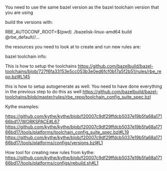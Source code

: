 You need to use the same bazel version as the bazel toolchain version that you are using

build the versions with:

RBE_AUTOCONF_ROOT=$(pwd) ./bazelisk-linux-amd64 build @rbe_default//...


the resources you need to look at to create and run new rules are:

bazel toolchain info:

This is how to setup the toolchains
https://github.com/bazelbuild/bazel-toolchains/blob/727f6fa33153e5cc053b3e0ed6fcf0b17a5f2b51/rules/rbe_repo.bzl#L145


this is how to setup autogenerate as well:
You need to have done everything in the previous step to do this as well
https://github.com/bazelbuild/bazel-toolchains/blob/master/rules/rbe_repo/toolchain_config_suite_spec.bzl

Kythe examples:

https://github.com/kythe/kythe/blob/f20007c9df29ffdcb5037e19b5fa68a17166bd17/WORKSPACE#L67
https://github.com/kythe/kythe/blob/f20007c9df29ffdcb5037e19b5fa68a17166bd17/tools/platforms/toolchain_config_suite_spec.bzl#L19
https://github.com/kythe/kythe/blob/f20007c9df29ffdcb5037e19b5fa68a17166bd17/tools/platforms/configs/versions.bzl#L1

How tool for creating new rules from kythe:
https://github.com/kythe/kythe/blob/f20007c9df29ffdcb5037e19b5fa68a17166bd17/tools/platforms/configs/rebuild.sh#L1